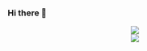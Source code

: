 ### Hi there 👋

<!--
**linyueqian/linyueqian** is a ✨ _special_ ✨ repository because its `README.md` (this file) appears on your GitHub profile.

Here are some ideas to get you started:

- 🔭 I’m currently working on ...
- 🌱 I’m currently learning ...
- 👯 I’m looking to collaborate on ...
- 🤔 I’m looking for help with ...
- 💬 Ask me about ...
- 📫 How to reach me: ...
- 😄 Pronouns: ...
- ⚡ Fun fact: ...
-->

 <div align="center">
    <div>
        <a href="https://coderstats.net/github/#linyueqian">
        <img src="https://github-readme-stats.vercel.app/api?username=linyueqian&bg_color=0,fdbb2d,22c1c3&title_color=fff&text_color=fff" />
        </a>
    </div>
 <div>
        <a href="https://open.spotify.com/user/31rjeh2d537ek2rx3udbc46akz6q">
        <img style="align:center" src="https://spotify-recently-played-readme.vercel.app/api?user=31rjeh2d537ek2rx3udbc46akz6q" />
        </a>
    </div>
